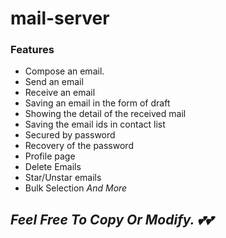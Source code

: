 # mail-server

### Features

- Compose an email.
- Send an email
- Receive an email
- Saving an email in the form of draft
- Showing the detail of the received mail
- Saving the email ids in contact list
- Secured by password
- Recovery of the password
- Profile page
- Delete Emails
- Star/Unstar emails
- Bulk Selection
*And More*

## *Feel Free To Copy Or Modify. 💕💕*
